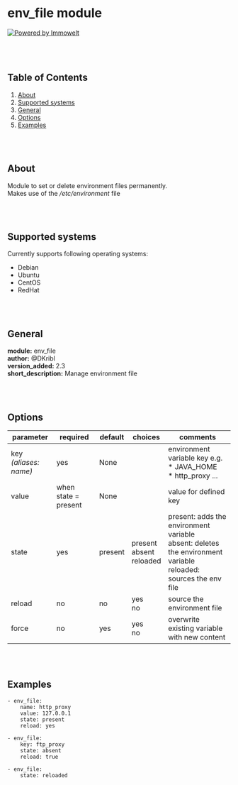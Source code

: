 # env_file module
[![Powered by Immowelt](https://img.shields.io/badge/powered%20by-immowelt-yellow.svg?colorB=ffb200)](https://stackshare.io/immowelt-group/)
<br>
<br>
<br>
<br>


## Table of Contents
 1. [About](#about) 
 2. [Supported systems](#supsys)
 3. [General](#general)
 4. [Options](#options)
 5. [Examples](#examples)

<br>
<br>

<a name="about"></a>

## About 
Module to set or delete environment files permanently.\
Makes use of the */etc/environment* file

<br>
<br>

<a name="supsys"></a>

## Supported systems
Currently supports following operating systems:
* Debian
* Ubuntu
* CentOS
* RedHat

<br>
<br>

<a name="general"></a>

## General
**module:** env_file \
**author:** @DKribl \
**version_added:** 2.3 \
**short_description:** Manage environment file

<br>
<br>

<a name="options"></a>

## Options

parameter | required | default | choices | comments
--------- | -------- | ------- | ------- | --------
key <br> *(aliases: name)* | yes | None | | environment variable key e.g. <br> * JAVA_HOME <br> * http_proxy ...
value | when state = present | None | | value for defined key
state | yes | present | present <br> absent <br> reloaded | present: adds the environment variable <br> absent: deletes the environment variable <br> reloaded: sources the env file
reload | no | no | yes <br> no | source the environment file
force | no | yes | yes <br> no | overwrite existing variable with new content
<br>
<br>

<a name="examples"></a>

## Examples
```
- env_file:
    name: http_proxy
    value: 127.0.0.1
    state: present
    reload: yes

- env_file:
    key: ftp_proxy
    state: absent
    reload: true

- env_file:
    state: reloaded
```
<br>
<br>

